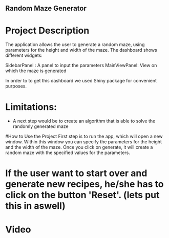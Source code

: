 ## Random Maze Generator

# Project Description

The application allows the user to generate a random maze, using parameters for the height and width of the maze. The dashboard shows different widgets:

SidebarPanel : A panel to input the parameters
MainViewPanel: View on which the maze is generated

In order to to get this dashboard we used Shiny package for convenient purposes.

# Limitations:

- A next step would be to create an algorithm that is able to solve the randomly generated maze

#How to Use the Project
First step is to run the app, which will open a new window. Within this window you can specify the parameters for the height and the width of the maze. Once you click on generate, it will create a random maze with the specified values for the parameters.

# If the user want to start over and generate new recipes, he/she has to click on the button 'Reset'. (lets put this in aswell)

# Video
